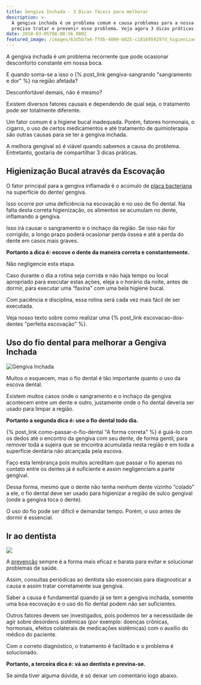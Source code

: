 ```yaml
---
title: Gengiva Inchada - 3 Dicas fáceis para melhorar
description: >-
  A gengiva inchada é um problema comum e causa problemas para a nossa saúde. É
  preciso tratar e prevenir esse problema. Veja agora 3 dicas práticas.
date: 2018-03-05T08:00:56.000Z
featured_image: /images/63d5b7a4-ffdb-4009-b025-c1816959297d_higienização-da-gengiva-inchada.jpg
---
```

A gengiva inchada é um problema recorrente que pode ocasionar desconforto constante em nossa boca. 

E quando soma-se a isso o {% post_link gengiva-sangrando "sangramento e dor" %} na região afetada? 

Desconfortável demais, não é mesmo? 

Existem diversos fatores causais e dependendo de qual seja, o tratamento pode ser totalmente diferente. 

Um fator comum é a higiene bucal inadequada. Porém, fatores hormonais, o cigarro, o uso de certos medicamentos e até tratamento de quimioterapia são outras causas para se ter a gengiva inchada.

 A melhora gengival só é viável quando sabemos a causa do problema. Entretanto, gostaria de compartilhar 3 dicas práticas.

## **Higienização Bucal através da Escovação**

O fator principal para a gengiva inflamada é o acúmulo de [placa bacteriana](https://pt.wikipedia.org/wiki/Placa_bacteriana) na superfície do dente/ gengiva. 

Isso ocorre por uma deficiência na escovação e no uso de fio dental. Na falta desta correta higienização, os alimentos se acumulam no dente, inflamando a gengiva. 

Isso irá causar o sangramento e o inchaço da região. Se isso não for corrigido, a longo prazo poderá ocasionar perda óssea e até a perda do dente em casos mais graves. 

**Portanto a dica é: escove o dente da maneira correta e constantemente.** 

Não negligencie esta etapa. 

Caso durante o dia a rotina seja corrida e não haja tempo ou local apropriado para executar estas ações, eleja a o horário da noite, antes de dormir, para executar uma “faxina" com uma bela higiene bucal. 

Com paciência e disciplina, essa rotina será cada vez mais fácil de ser executada. 

Veja nosso texto sobre como realizar uma {% post_link escovacao-dos-dentes "perfeita escovação" %}.

## **Uso do fio dental para melhorar a Gengiva Inchada**

![Gengiva Inchada](/images/0473dfce-1c83-4a17-bf06-52122842d602_gengiva-inchada.jpg) 

Muitos o esquecem, mas o fio dental é tão importante quanto o uso da escova dental. 

Existem muitos casos onde o sangramento e o inchaço da gengiva acontecem entre um dente e outro, justamente onde o fio dental deveria ser usado para limpar a região.  

**Portanto a segunda dica é: use o fio dental todo dia.**

 {% post_link como-passar-o-fio-dental "A forma correta" %} é guiá-lo com os dedos até o encontro da gengiva com seu dente, de forma gentil, para remover toda a sujeira que se encontra acumulada nesta região e em toda a superfície dentária não alcançada pela escova. 

Faço esta lembrança pois muitos  acreditam que passar o fio apenas no contato entre os dentes já é suficiente e assim negligenciam a parte gengival. 

Dessa forma, mesmo que o dente não tenha nenhum dente vizinho “colado” a ele, o fio dental deve ser usado para higienizar a região de sulco gengival (onde a gengiva toca o dente). 

O uso do fio pode ser difícil e demandar tempo. Porém, o uso antes de dormir é essencial.

## **Ir ao dentista**

![](/images/1e89317b-7099-45c2-bc5b-1962a6686ba4_ir-ao-dentista-gengiva-inchada-1.jpg)

A [prevenção](/tratamentos/prevencao-e-manutencao/) sempre é a forma mais eficaz e barata para evitar e solucionar problemas de saúde. 

Assim, consultas periódicas ao dentista são essenciais para diagnosticar a causa e assim tratar corretamente sua gengiva. 

Saber a causa é fundamental quando já se tem a gengiva inchada, somente uma boa escovação e o uso do fio dental podem não ser suficientes. 

Outros fatores devem ser investigados, pois podemos ter a necessidade de agir sobre desordens sistêmicas (por exemplo: doenças crônicas, hormonais, efeitos colaterais de medicações sistêmicas) com o auxílio do médico do paciente. 

Com o correto diagnóstico, o tratamento é facilitado e o problema é solucionado. 

**Portanto, a terceira dica é: vá ao dentista e previna-se.** 

Se ainda tiver alguma dúvida, é só deixar um comentário logo abaixo.
